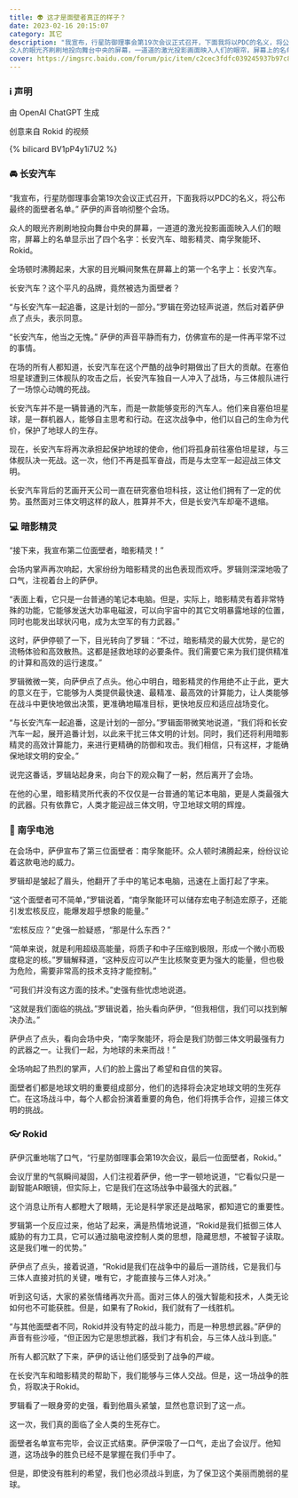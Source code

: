 ```yaml
---
title: 👽 这才是面壁者真正的样子？
date: 2023-02-16 20:15:07
category: 其它
description: "我宣布，行星防御理事会第19次会议正式召开，下面我将以PDC的名义，将公布最终的面壁者名单。” 萨伊的声音响彻整个会场。
众人的眼光齐刷刷地投向舞台中央的屏幕，一道道的激光投影画面映入人们的眼帘，屏幕上的名单显示出了四个名字：长安汽车、暗影精灵、南孚聚能环、Rokid。"
cover: https://imgsrc.baidu.com/forum/pic/item/c2cec3fdfc039245937b97c8c294a4c27c1e252e.jpg
---
```


### ℹ️ 声明

由 OpenAI ChatGPT 生成

创意来自 Rokid 的视频

{% bilicard BV1pP4y1i7U2 %}

### 🚘 长安汽车

“我宣布，行星防御理事会第19次会议正式召开，下面我将以PDC的名义，将公布最终的面壁者名单。” 萨伊的声音响彻整个会场。

众人的眼光齐刷刷地投向舞台中央的屏幕，一道道的激光投影画面映入人们的眼帘，屏幕上的名单显示出了四个名字：长安汽车、暗影精灵、南孚聚能环、Rokid。

全场顿时沸腾起来，大家的目光瞬间聚焦在屏幕上的第一个名字上：长安汽车。

长安汽车？这个平凡的品牌，竟然被选为面壁者？

“与长安汽车一起追番，这是计划的一部分。”罗辑在旁边轻声说道，然后对着萨伊点了点头，表示同意。

“长安汽车，他当之无愧。” 萨伊的声音平静而有力，仿佛宣布的是一件再平常不过的事情。

在场的所有人都知道，长安汽车在这个严酷的战争时期做出了巨大的贡献。在塞伯坦星球遭到三体舰队的攻击之后，长安汽车独自一人冲入了战场，与三体舰队进行了一场惊心动魄的死战。

长安汽车并不是一辆普通的汽车，而是一款能够变形的汽车人。他们来自塞伯坦星球，是一群机器人，能够自主思考和行动。在这次战争中，他们以自己的生命为代价，保护了地球人的生存。

现在，长安汽车将再次承担起保护地球的使命，他们将孤身前往塞伯坦星球，与三体舰队决一死战。这一次，他们不再是孤军奋战，而是与太空军一起迎战三体文明。

长安汽车背后的艺画开天公司一直在研究塞伯坦科技，这让他们拥有了一定的优势。虽然面对三体文明这样的敌人，胜算并不大，但是长安汽车却毫不退缩。

### 💻 暗影精灵

“接下来，我宣布第二位面壁者，暗影精灵！”

会场内掌声再次响起，大家纷纷为暗影精灵的出色表现而欢呼。罗辑则深深地吸了口气，注视着台上的萨伊。

“表面上看，它只是一台普通的笔记本电脑。但是，实际上，暗影精灵有着非常特殊的功能，它能够发送大功率电磁波，可以向宇宙中的其它文明暴露地球的位置，同时也能发出球状闪电，成为太空军的有力武器。”

这时，萨伊停顿了一下，目光转向了罗辑：“不过，暗影精灵的最大优势，是它的流畅体验和高效散热。这都是拯救地球的必要条件。我们需要它来为我们提供精准的计算和高效的运行速度。”

罗辑微微一笑，向萨伊点了点头。他心中明白，暗影精灵的作用绝不止于此，更大的意义在于，它能够为人类提供最快速、最精准、最高效的计算能力，让人类能够在战斗中更快地做出决策，更准确地瞄准目标，更快地反应和适应战场变化。

“与长安汽车一起追番，这是计划的一部分。”罗辑面带微笑地说道，“我们将和长安汽车一起，展开追番计划，以此来干扰三体文明的计划。同时，我们还将利用暗影精灵的高效计算能力，来进行更精确的防御和攻击。我们相信，只有这样，才能确保地球文明的安全。”

说完这番话，罗辑站起身来，向台下的观众鞠了一躬，然后离开了会场。

在他的心里，暗影精灵所代表的不仅仅是一台普通的笔记本电脑，更是人类最强大的武器。只有依靠它，人类才能迎战三体文明，守卫地球文明的辉煌。

### 🔋 南孚电池

在会场中，萨伊宣布了第三位面壁者：南孚聚能环。众人顿时沸腾起来，纷纷议论着这款电池的威力。

罗辑却是皱起了眉头，他翻开了手中的笔记本电脑，迅速在上面打起了字来。

“这个面壁者可不简单，”罗辑说着，“南孚聚能环可以储存宏电子制造宏原子，还能引发宏核反应，能爆发超乎想象的能量。”

“宏核反应？”史强一脸疑惑，“那是什么东西？”

“简单来说，就是利用超级高能量，将质子和中子压缩到极限，形成一个微小而极度稳定的核。”罗辑解释道，“这种反应可以产生比核聚变更为强大的能量，但也极为危险，需要非常高的技术支持才能控制。”

“可我们并没有这方面的技术。”史强有些忧虑地说道。

“这就是我们面临的挑战。”罗辑说着，抬头看向萨伊，“但我相信，我们可以找到解决办法。”

萨伊点了点头，看向会场中央，“南孚聚能环，将会是我们防御三体文明最强有力的武器之一。让我们一起，为地球的未来而战！”

全场响起了热烈的掌声，人们的脸上露出了希望和自信的笑容。

面壁者们都是地球文明的重要组成部分，他们的选择将会决定地球文明的生死存亡。在这场战斗中，每个人都会扮演着重要的角色，他们将携手合作，迎接三体文明的挑战。

### 👓 Rokid

萨伊沉重地喘了口气，“行星防御理事会第19次会议，最后一位面壁者，Rokid。”

会议厅里的气氛瞬间凝固，人们注视着萨伊，他一字一顿地说道，“它看似只是一副智能AR眼镜，但实际上，它是我们在这场战争中最强大的武器。”

这个消息让所有人都瞪大了眼睛，无论是科学家还是战略家，都知道它的重要性。

罗辑第一个反应过来，他站了起来，满是热情地说道，“Rokid是我们抵御三体人威胁的有力工具，它可以通过脑电波控制人类的思想，隐藏思想，不被智子读取。这是我们唯一的优势。”

萨伊点了点头，接着说道，“Rokid是我们在战争中的最后一道防线，它是我们与三体人直接对抗的关键，唯有它，才能直接与三体人对决。”

听到这句话，大家的紧张情绪再次升高。面对三体人的强大智能和技术，人类无论如何也不可能获胜。但是，如果有了Rokid，我们就有了一线胜机。

“与其他面壁者不同，Rokid并没有特定的战斗能力，而是一种思想武器。”萨伊的声音有些沙哑，“但正因为它是思想武器，我们才有机会，与三体人战斗到底。”

所有人都沉默了下来，萨伊的话让他们感受到了战争的严峻。

在长安汽车和暗影精灵的帮助下，我们能够与三体人交战。但是，这一场战争的胜负，将取决于Rokid。

罗辑看了一眼身旁的史强，看到他眉头紧皱，显然也意识到了这一点。

这一次，我们真的面临了全人类的生死存亡。

面壁者名单宣布完毕，会议正式结束。萨伊深吸了一口气，走出了会议厅。他知道，这场战争的胜负已经不是掌握在我们手中了。

但是，即使没有胜利的希望，我们也必须战斗到底，为了保卫这个美丽而脆弱的星球。
